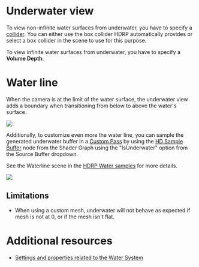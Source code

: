 # Underwater view

To view non-infinite water surfaces from underwater, you have to specify a [collider](https://docs.unity3d.com/Manual/Glossary.html#Collider). You can either use the box collider HDRP automatically provides or select a box collider in the scene to use for this purpose.

To view infinite water surfaces from underwater, you have to specify a **Volume Depth**.

# Water line

When the camera is at the limit of the water surface, the underwater view adds a boundary when transitioning from below to above the water's surface. 

![](Images/water-waterline-raw.png)

Additionally, to customize even more the water line, you can sample the generated underwater buffer in a [Custom Pass](Custom-Pass.md) by using the [HD Sample Buffer](https://docs.unity3d.com/Packages/com.unity.shadergraph@latest/index.html?subfolder=/manual/HD-Sample-Buffer-Node.html) node from the Shader Graph using the "IsUnderwater" option from the Source Buffer dropdown.

See the Waterline scene in the [HDRP Water samples](HDRP-Sample-Content.md#water-samples) for more details.

![](Images/water-sample-buffer-underwater.png)

## Limitations

* When using a custom mesh, underwater will not behave as expected if mesh is not at 0, or if the mesh isn't flat.

# Additional resources
* [Settings and properties related to the Water System](settings-and-properties-related-to-the-water-system.md)
